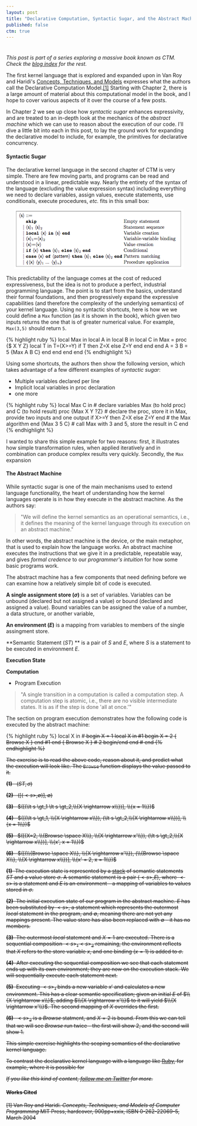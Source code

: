 ```yaml
---
layout: post
title: "Declarative Computation, Syntactic Sugar, and the Abstract Machine"
published: false
ctm: true
---
```

# 
*This post is part of a series exploring a massive book known as CTM. Check the <a href="/">blog index</a> for the rest.*

The first kernel language that is explored and expanded upon in Van Roy and Haridi's <a href="http://www.info.ucl.ac.be/~pvr/book.html">Concepts, Techniques, and Models</a> expresses what the authors call the Declarative Computation Model.<a href="#bib1">[1]</a>  Starting with Chapter 2, there is a large amount of material about this computational model in the book, and I hope to cover various aspects of it over the course of a few posts.

In Chapter 2 we see up close how *syntactic sugar* enhances expressivity, and are treated to an in-depth look at the mechanics of the *abstract machine* which we can use to reason about the execution of our code. I'll dive a little bit into each in this post, to lay the ground work for expanding the declarative model to include, for example, the primitives for declarative concurrency.

#### Syntactic Sugar

The declarative kernel language in the second chapter of CTM is very simple. There are few moving parts, and programs can be read and understood in a linear, predictable way. Nearly the entirety of the syntax of the language (excluding the value expression syntax) including everything we need to declare variables, assign values, execute statements, use conditionals, execute procedures, *etc.* fits in this small box:

<center><img src="/images/declarative_kernel.png"></center>

This predictability of the language comes at the cost of reduced expressiveness, but the idea is not to produce a perfect, industrial programming language. The point is to start from the basics, understand their formal foundations, and then progressively expand the expressive capabilities (and therefore the complexity of the underlying semantics) of your kernel language. Using no syntactic shortcuts, here is how we we could define a `Max` function (as it is shown in the book), which given two inputs returns the one that is of greater numerical value. For example, `Max(3,5)` should return `5`.

{% highlight ruby %}
local Max in
  local A in
    local B in
      local C in
        Max = proc {$ X Y Z}
          local T in
            T=(X>=Y)
            if T then Z=X else Z=Y end
          end
        end
      A = 3
      B = 5
      {Max A B C}
      end
    end
  end
end
{% endhighlight %}

Using some shortcuts, the authors then show the following version, which takes advantage of a few different examples of *syntactic sugar*:

* Multiple variables declared per line
* Implicit local variables in proc declaration
* one more

{% highlight ruby %}
local Max C in # declare variables Max (to hold proc) and C (to hold result)
  proc {Max X Y ?Z} # declare the proc, store it in Max, provide two inputs and one output
    if X>=Y then Z=X else Z=Y end # the Max algorithm
  end
  {Max 3 5 C} # call Max with 3 and 5, store the result in C
end
{% endhighlight %}

I wanted to share this simple example for two reasons: first, it illustrates how simple transformation rules, when applied iteratively and in combination can produce complex results very quickly. Secondly, the `Max` expansion 

#### The Abstract Machine

While syntactic sugar is one of the main mechanisms used to extend language functionality, the heart of understanding how the kernel languages operate is in how they execute in the abstract machine. As the authors say:

> "We will define the kernel semantics as an operational semantics, i.e., it defines the meaning of the kernel language through its execution on an abstract machine."

In other words, the abstract machine is the device, or the main metaphor, that is used to explain how the language works. An abstract machine executes the instructions that we give it in a predictable, repeatable way, and gives _formal credence_ to our _programmer's intuition_ for how some basic programs work.

The abstract machine has a few components that need defining before we can examine how a relatively simple bit of code is executed.

**A single assignment store ($\sigma$)** is a set of variables. Variables can be unbound (declared but not assigned a value) or bound (declared and assigned a value). Bound variables can be assigned the value of a number, a data structure, or another variable,

**An environment ($E$)** is a mapping from variables to members of the single assingment store.

**Semantic Statement ($ST$) ** is a pair of $S$ and $E$, where $S$ is a statement to be executed in environment $E$.

**Execution State**

**Computation**

* Program Execution

> "A single transition in a computation is called a computation step. A computation step is atomic, i.e., there are no visible intermediate states. It is as if the step is done 'all at once.'"

The section on program execution demonstrates how the following code is executed by the abstract machine:

{% highlight ruby %}
local X in #<s> begin
  X = 1
  local X in #<s>1 begin
    X = 2
    { Browse X }
  end #<s>1 end
  { Browse X } # <s>2 begin/end
end #<s> end
{% endhighlight %}

The exercise is to read the above code, reason about it, and predict what the execution will look like. The `Browse` function displays the value passed to it.

**(1)**&nbsp;&nbsp;&nbsp;$(ST, \sigma)$

**(2)**&nbsp;&nbsp;&nbsp;$([(\lt s \gt, \emptyset)], \emptyset)$

**(3)**&nbsp;&nbsp;&nbsp;$([(\lt s \gt_1  \lt s \gt_2,\\{X \rightarrow x\\})], \\{x = 1\\})$

**(4)**&nbsp;&nbsp;&nbsp;$([(\lt s \gt_1, \\{X \rightarrow x\\}),  (\lt s \gt_2,\\{X \rightarrow x\\})], \\{x = 1\\})$

**(5)**&nbsp;&nbsp;&nbsp;$([(X=2, \\{Browse \space X\\}, \\{X \rightarrow x'\\}),  (\lt s \gt_2,\\{X \rightarrow x\\})], \\{x', x = 1\\})$

**(6)**&nbsp;&nbsp;&nbsp;$([(\\{Browse \space X\\}, \\{X \rightarrow x'\\}),  (\\{Browse \space X\\}, \\{X \rightarrow x\\})], \\{x' = 2, x = 1\\})$

**(1)**&nbsp; The execution state is represented by a <a href="http://en.wikipedia.org/wiki/Stack_(abstract_data_type)">stack</a> of semantic statements $ST$ and a value store $\sigma$. A semantic statement is a pair $(\lt s \gt,E)$, where $\lt s \gt$ is a statement and $E$ is an environment - a mapping of variables to values stored in $\sigma$.

**(2)**&nbsp; The initial execution state of our program in the abstract machine. $E$ has been substituted by $\lt s \gt$, a statement which represents the outermost $local$ statement in the program, and $\emptyset$, meaning there are not yet any mappings present. The value store has also been replaced with $\emptyset$ - it has no members.

**(3)**&nbsp; The outermost $local$ statement and $X = 1$ are executed. There is a sequential composition $\lt s \gt_1\lt s \gt_2$ remaining, the environment reflects that $X$ refers to the store variable $x$, and one binding ($x=1$) is added to $\sigma$.

**(4)**&nbsp; After executing the sequential composition we see that each statement ends up with its own environment; they are now on the execution stack. We will sequentially execute each statement next.

**(5)**&nbsp; Executing $\lt s \gt_1$ binds a new variable $x'$ and calculates a new environment. This has a clear semantic specification; given an initial $E$ of $\\{X \rightarrow x\\}$, adding $\\{X \rightarrow x'\\}$ to it will yield $\\{X \rightarrow x'\\}$. The second mapping of $X$ overrides the first.

**(6)**&nbsp; $\lt s \gt_2$ is a $Browse$ statment, and $X = 2$ is bound. From this we can tell that we will see $Browse$ run twice - the first will show 2, and the second will show 1.

This simple exercise highlights the scoping semantics of the declarative kernel language. 

To contrast the declarative kernel language with a language like <a href="http://http://www.ruby-lang.org/">Ruby</a>, for example, where it is possible for 

*If you like this kind of content, <a href="http://twitter.com/mrb_bk">follow me on Twitter</a> for more.*

#### Works Cited

<a id="bib1">[1]</a> Van Roy and Haridi. *Concepts, Techniques, and Models of Computer Programming* MIT Press, hardcover, 900pp+xxix, ISBN 0-262-22069-5, March 2004
